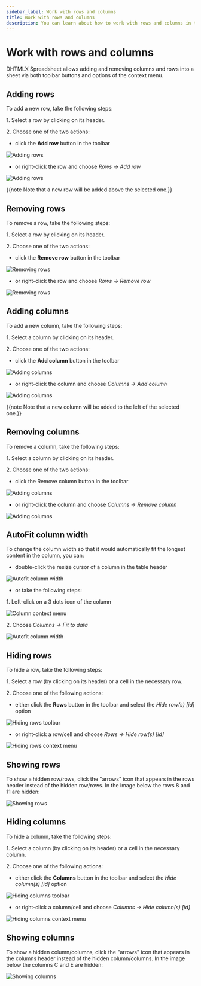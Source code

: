 ```yaml
---
sidebar_label: Work with rows and columns
title: Work with rows and columns
description: You can learn about how to work with rows and columns in the documentation of the DHTMLX JavaScript Spreadsheet library. Browse developer guides and API reference, try out code examples and live demos, and download a free 30-day evaluation version of DHTMLX Spreadsheet.
---
```


# Work with rows and columns

DHTMLX Spreadsheet allows adding and removing columns and rows into a sheet via both toolbar buttons and options of the context menu.

## Adding rows

To add a new row, take the following steps:

1\. Select a row by clicking on its header.

2\. Choose one of the two actions:

- click the **Add row** button in the toolbar

![Adding rows](assets/add_row_button.png)

- or right-click the row and choose *Rows -> Add row*

![Adding rows](assets/add_row_context_menu.png)

{{note Note that a new row will be added above the selected one.}}

## Removing rows

To remove a row, take the following steps:

1\. Select a row by clicking on its header.

2\. Choose one of the two actions:

- click the **Remove row** button in the toolbar

![Removing rows](assets/remove_row_button.png)

- or right-click the row and choose *Rows -> Remove row*

![Removing rows](assets/remove_row_context_menu.png)

## Adding columns

To add a new column, take the following steps:

1\. Select a column by clicking on its header.

2\. Choose one of the two actions:

- click the **Add column** button in the toolbar

![Adding columns](assets/add_column_button.png)

- or right-click the column and choose *Columns -> Add column*

![Adding columns](assets/add_column_context_menu.png)

{{note Note that a new column will be added to the left of the selected one.}}



## Removing columns

To remove a column, take the following steps:

1\. Select a column by clicking on its header.

2\. Choose one of the two actions:

- click the Remove column button in the toolbar

![Adding columns](assets/remove_column_button.png)

- or right-click the column and choose *Columns -> Remove column*

![Adding columns](assets/remove_column_context_menu.png)

## AutoFit column width

To change the column width so that it would automatically fit the longest content in the column, you can:

- double-click the resize cursor of a column in the table header 

![Autofit column width](assets/resize_cursor.png)

- or take the following steps:

1\. Left-click on a 3 dots icon of the column

![Column context menu](assets/column_context_menu.png)

2\. Choose *Columns -> Fit to data*

![Autofit column width](assets/column_autofit.png)

## Hiding rows

To hide a row, take the following steps:

1\. Select a row (by clicking on its header) or a cell in the necessary row.

2\. Choose one of the following actions:

- either click the **Rows** button in the toolbar and select the *Hide row(s) [id]* option

![Hiding rows toolbar](assets/hide_rows_toolbar.png)

- or right-click a row/cell and choose *Rows -> Hide row(s) [id]*

![Hiding rows context menu](assets/hide_row_context_menu.png)

## Showing rows

To show a hidden row/rows, click the "arrows" icon that appears in the rows header instead of the hidden row/rows. In the image below the rows 8 and 11 are hidden:

![Showing rows](assets/show_rows.png)

## Hiding columns

To hide a column, take the following steps:

1\. Select a column (by clicking on its header) or a cell in the necessary column.

2\. Choose one of the following actions:

- either click the **Columns** button in the toolbar and select the *Hide column(s) [id]* option

![Hiding columns toolbar](assets/hide_columns_toolbar.png)

- or right-click a column/cell and choose *Columns -> Hide column(s) [id]*

![Hiding columns context menu](assets/hide_column_context_menu.png)

## Showing columns

To show a hidden column/columns, click the "arrows" icon that appears in the columns header instead of the hidden column/columns. In the image below the columns C and E are hidden:

![Showing columns](assets/show_columns.png)